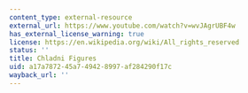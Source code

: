```yaml
---
content_type: external-resource
external_url: https://www.youtube.com/watch?v=wvJAgrUBF4w
has_external_license_warning: true
license: https://en.wikipedia.org/wiki/All_rights_reserved
status: ''
title: Chladni Figures
uid: a17a7872-45a7-4942-8997-af284290f17c
wayback_url: ''
---
```

